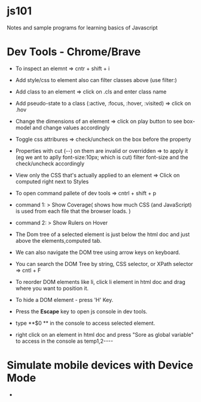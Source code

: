 # js101
Notes and sample programs for learning basics of Javascript

# Dev Tools - Chrome/Brave

- To inspect an elemnt => cntr + shift + i
- Add style/css to element also can filter classes above (use filter:)
- Add class to an element => click on .cls and enter class name
- Add pseudo-state to a class (:active, :focus, :hover, :visited) => click on .hov
- Change the dimensions of an element => click on play button to see box-model and change values accordingly

- Toggle css attribures => check/uncheck on the box before the property
- Properties with cut (--) on them are invalid or overridden => to apply it (eg we ant to aplly font-size:10px; which is cut) filter font-size and the check/uncheck accordingly
- View only the CSS that's actually applied to an element => Click on computed right next to Styles

- To open command pallete of dev tools => cntrl + shift + p
- command 1: > Show Coverage( shows how much CSS (and JavaScript) is used from each file that the browser loads. )
- command 2: > Show Rulers on Hover

- The Dom tree of a selected element is just below the html doc and just above the elements,computed tab.
- We can also navigate the DOM tree using arrow keys on keyboard.
- You can search the DOM Tree by string, CSS selector, or XPath selector => cntl + F

- To reorder DOM elements like li, click li element in html doc and drag where you want to position it.
- To hide a DOM element - press 'H' Key.
- Press the **Escape** key to open js console in dev tools.
- type **$0 ** in the console to access selected element.
- right click on an element in html doc and press "Sore as global variable" to access in the console as temp1,2----


# Simulate mobile devices with Device Mode

- 
